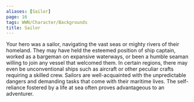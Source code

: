 ```yaml
---
aliases: [Sailor]
page: 16
tags: WWN/Character/Backgrounds
title: Sailor
---
```


Your hero was a sailor, navigating the vast seas or mighty rivers of their homeland. They may have held the esteemed position of ship captain, worked as a bargeman on expansive waterways, or been a humble seaman willing to join any vessel that welcomed them. In certain regions, there may even be unconventional ships such as aircraft or other peculiar crafts requiring a skilled crew. Sailors are well-acquainted with the unpredictable dangers and demanding tasks that come with their maritime lives. The self-reliance fostered by a life at sea often proves advantageous to an adventurer.

